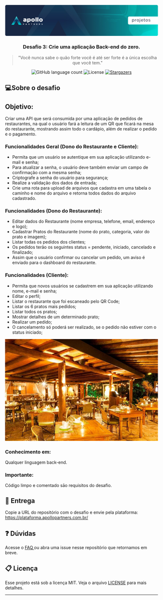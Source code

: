 <img alt="Header" src="/assets/header.jpeg" />
<h3 align="center">
  Desafio 3: Crie uma aplicação Back-end do zero.
</h3>

<blockquote align="center">
"Você nunca sabe o quão forte você é até ser forte é a única escolha que você tem."</blockquote>

<p align="center">  
  <img alt="GitHub language count" src="https://img.shields.io/github/languages/count/Apollo-Group/Projeto-01">

  <img alt="License" src="https://img.shields.io/badge/license-MIT-%2304D361">

  <a href="">
    <img alt="Stargazers" src="https://img.shields.io/github/stars/Apollo-Group/Projeto-02?style=social">
  </a>
</p>

## :computer:Sobre o desafio

## Objetivo:

Criar uma API que será consumida por uma aplicaçāo de pedidos de restaurantes, na qual o usuário fará a leitura de um QR que ficará na mesa do restaurante, mostrando assim todo o cardápio, além de realizar o pedido e o pagamento.

### Funcionalidades Geral (Dono do Restaurante e Cliente):
- Permita que um usuário se autentique em sua aplicação utilizando e-mail e senha;
- Para atualizar a senha, o usuário deve também enviar um campo de confirmação com a mesma senha;
- Criptografe a senha do usuário para segurança;
- Realize a validação dos dados de entrada;
- Crie uma rota para upload de arquivos que cadastra em uma tabela o caminho e nome do arquivo e retorna todos dados do arquivo cadastrado.

### Funcionalidades (Dono do Restaurante):
- Editar dados do Restaurante (nome empresa, telefone, email, endereço e logo);
- Cadastrar Pratos do Restaurante (nome do prato, categoria, valor do prato e imagem);
- Listar todas os pedidos dos clientes;
- Os pedidos terão os seguintes status = pendente, iniciado, cancelado e finalizado;
- Assim que o usuário confirmar ou cancelar um pedido, um aviso é enviado para o dashboard do restaurante.

### Funcionalidades (Cliente):
- Permita que novos usuários se cadastrem em sua aplicação utilizando nome, e-mail e senha;
- Editar o perfil;
- Listar o restaurante que foi escaneado pelo QR Code;
- Listar os 6 pratos mais pedidos;
- Listar todos os pratos;
- Mostrar detalhes de um determinado prato;
- Realizar um pedido;
- O cancelamento só poderá ser realizado, se o pedido não estiver com o status iniciado;

<p align="center">
  <img src="./assets/restaurante.jpg" width=600>
</p>

### Conhecimento em:

Qualquer linguagem back-end.

### Importante:

Código limpo e comentado sāo requisitos do desafio.


## :tada: Entrega

Copie a URL do repositório com o desafio e envie pela plataforma: https://plataforma.apollopartners.com.br/

## :question: Dúvidas

Acesse o <a href="https://github.com/Apollo-Group/Projeto-FAQ">
FAQ
</a> ou abra uma issue nesse repositório que retornamos em breve.

## :clipboard: Licença

Esse projeto está sob a licença MIT. Veja o arquivo [LICENSE](LICENSE) para mais detalhes.

---

